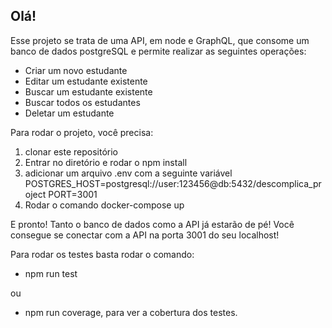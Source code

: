 ## Olá! 

Esse projeto se trata de uma API, em node e GraphQL, que consome um banco de dados postgreSQL e permite realizar as seguintes operações:

  - Criar um novo estudante 
  - Editar um estudante existente
  - Buscar um estudante existente
  - Buscar todos os estudantes
  - Deletar um estudante

Para rodar o projeto, você precisa:
1. clonar este repositório
2. Entrar no diretório e rodar o npm install
3. adicionar um arquivo .env com a seguinte variável
  POSTGRES_HOST=postgresql://user:123456@db:5432/descomplica_project
  PORT=3001
4. Rodar o comando docker-compose up


E pronto! Tanto o banco de dados como a API já estarão de pé! Você consegue se conectar com a API na porta 3001 do seu localhost!

Para rodar os testes basta rodar o comando:
- npm run test

ou

- npm run coverage, para ver a cobertura dos testes.